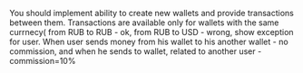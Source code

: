 You should implement ability to create new wallets and provide transactions between them. 
Transactions are available only for wallets with the same currnecy( from RUB to RUB - ok, from RUB to USD - wrong, show exception for user.
When user sends money from his wallet to his another wallet - no commission, and when he sends to wallet, related to another user - commission=10%
